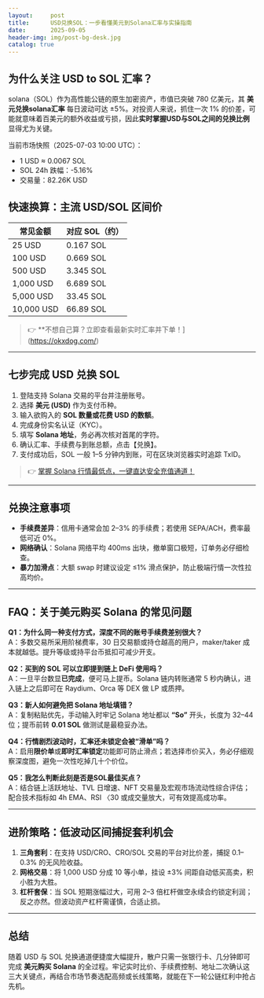 ```yaml
---
layout:     post
title:      USD兑换SOL：一步看懂美元到Solana汇率与实操指南
date:       2025-09-05
header-img: img/post-bg-desk.jpg
catalog: true
---
```


## 为什么关注 USD to SOL 汇率？
solana（SOL）作为高性能公链的原生加密资产，市值已突破 780 亿美元，其 **美元兑换solana汇率** 每日波动可达 ±5%。对投资人来说，抓住一次 1% 的价差，可能就意味着百美元的额外收益或亏损，因此**实时掌握USD与SOL之间的兑换比例**显得尤为关键。

当前市场快照（2025-07-03 10:00 UTC）：
- 1 USD ≈ 0.0067 SOL  
- SOL 24h 跌幅：-5.16%  
- 交易量：82.26K USD  

## 快速换算：主流 USD/SOL 区间价
| 常见金额 | 对应 SOL（约） |
| --- | --- |
| 25 USD | 0.167 SOL |
| 100 USD | 0.669 SOL |
| 500 USD | 3.345 SOL |
| 1,000 USD | 6.689 SOL |
| 5,000 USD | 33.45 SOL |
| 10,000 USD | 66.89 SOL |

> 👉 **不想自己算？立即查看最新实时汇率并下单！](https://okxdog.com/)

---

## 七步完成 USD 兑换 SOL

1. 登陆支持 Solana 交易的平台并注册账号。  
2. 选择 **美元 (USD)** 作为支付币种。  
3. 输入欲购入的 **SOL 数量或花费 USD 的数额**。  
4. 完成身份实名认证（KYC）。  
5. 填写 **Solana 地址**，务必再次核对首尾的字符。  
6. 确认汇率、手续费与到账总额，点击【兑换】。  
7. 支付成功后，SOL 一般 1–5 分钟内到账，可在区块浏览器实时追踪 TxID。

> 👉 [掌握 Solana 行情最低点，一键直达安全充值通道！](https://okxdog.com/)

---

## 兑换注意事项
- **手续费差异**：信用卡通常会加 2–3% 的手续费；若使用 SEPA/ACH，费率最低可近 0%。  
- **网络确认**：Solana 网络平均 400ms 出块，撤单窗口极短，订单务必仔细检查。  
- **暴力加滑点**：大额 swap 时建议设定 ≤1% 滑点保护，防止极端行情一次性拉高均价。

---

## FAQ：关于美元购买 Solana 的常见问题

**Q1：为什么同一种支付方式，深度不同的账号手续费差别很大？**  
A：多数交易所采用阶梯费率，30 日交易额或持仓越高的用户，maker/taker 成本就越低。提升等级或持平台币抵扣可减少开支。

**Q2：买到的 SOL 可以立即提到链上 DeFi 使用吗？**  
A：一旦平台数显**已完成**，便可马上提币。Solana 链内转账通常 5 秒内确认，进入链上之后即可在 Raydium、Orca 等 DEX 做 LP 或质押。

**Q3：新人如何避免把 Solana 地址填错？**  
A：复制粘贴优先，手动输入时牢记 Solana 地址都以 **“So”** 开头，长度为 32–44 位；提币前转 **0.01 SOL** 做测试是最稳妥办法。

**Q4：行情剧烈波动时，汇率还未锁定会被“滑单”吗？**  
A：启用**限价单**或**即时汇率锁定**功能即可防止滑点；若选择市价买入，务必仔细观察深度图，避免一次性吃掉几十个价位。

**Q5：我怎么判断此刻是否是SOL最佳买点？**  
A：结合链上活跃地址、TVL 日增速、NFT 交易量及宏观市场流动性综合评估；配合技术指标如 4h EMA、RSI 〈30 或成交量放大，可有效提高成功率。

---

## 进阶策略：低波动区间捕捉套利机会
1. **三角套利**：在支持 USD/CRO、CRO/SOL 交易的平台对比价差，捕捉 0.1–0.3% 的无风险收益。  
2. **网格交易**：将 1,000 USD 分成 10 等小单，挂设 ±3% 间距自动低买高卖，积小胜为大胜。  
3. **杠杆套保**：当 SOL 短期涨幅过大，可用 2–3 倍杠杆做空永续合约锁定利润；反之亦然。但波动资产杠杆需谨慎，合适止损。

---

## 总结
随着 USD 与 SOL 兑换通道便捷度大幅提升，散户只需一张银行卡、几分钟即可完成 **美元购买 Solana** 的全过程。牢记实时比价、手续费控制、地址二次确认这三大关键点，再结合市场节奏选配高频或长线策略，就能在下一轮公链红利中抢占先机。